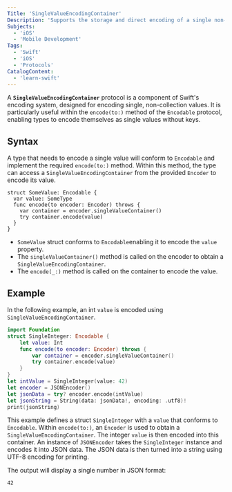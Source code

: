 ```yaml
---
Title: 'SingleValueEncodingContainer'
Description: 'Supports the storage and direct encoding of a single non-keyed value.'
Subjects:
  - 'iOS'
  - 'Mobile Development'
Tags:
  - 'Swift'
  - 'iOS'
  - 'Protocols'
CatalogContent:
  - 'learn-swift'
---
```


A **`SingleValueEncodingContainer`** protocol is a component of Swift's encoding system, designed for encoding single, non-collection values. It is particularly useful within the `encode(to:)` method of the `Encodable` protocol, enabling types to encode themselves as single values without keys.

## Syntax

A type that needs to encode a single value will conform to `Encodable` and implement the required `encode(to:)` method. Within this method, the type can access a `SingleValueEncodingContainer` from the provided `Encoder` to encode its value.

```pseudo
struct SomeValue: Encodable {
  var value: SomeType
  func encode(to encoder: Encoder) throws {
    var container = encoder.singleValueContainer()
    try container.encode(value)
  }
}
```

- `SomeValue` struct conforms to `Encodable`enabling it to encode the `value` property.
- The `singleValueContainer()` method is called on the encoder to obtain a `SingleValueEncodingContainer`.
- The `encode(_:)` method is called on the container to encode the value.

## Example

In the following example, an int `value` is encoded using `SingleValueEncodingContainer`.

```swift
import Foundation
struct SingleInteger: Encodable {
    let value: Int
    func encode(to encoder: Encoder) throws {
        var container = encoder.singleValueContainer()
        try container.encode(value)
    }
}
let intValue = SingleInteger(value: 42)
let encoder = JSONEncoder()
let jsonData = try? encoder.encode(intValue)
let jsonString = String(data: jsonData!, encoding: .utf8)!
print(jsonString)
```

This example defines a struct `SingleInteger` with a `value` that conforms to `Encodable`. Within `encode(to:)`, an `Encoder` is used to obtain a `SingleValueEncodingContainer`. The integer `value` is then encoded into this container. An instance of `JSONEncoder` takes the `SingleInteger` instance and encodes it into JSON data. The JSON data is then turned into a string using UTF-8 encoding for printing.

The output will display a single number in JSON format:

```shell
42
```
